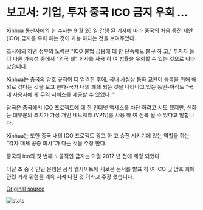 # 보고서: 기업, 투자 중국 ICO 금지 우회 ...

Xinhua 통신사에의 한 수사는 9 월 26 일 간행 된 기사에 따라 중국의 처음 동전 제안 (ICO) 금지를 우회 하는 것이 가능 하다는 것을 보여주었다.

조사에의 하면 정부의 노력은 "ICO 불법 금융에 대 한 단속에도 불구 하 고," 투자자 들이 다른 가능성 중에서 "외국 쉘" 회사를 사용 하 여 법률을 우회할 수 있는 것으로 나타났습니다.

Xinhua는 중국의 암호 규칙이 더 엄격한 후에, 국내 사실상 통화 교환이 등록을 위해 해외로 갔다는 것을 보고 한다-국가 내의 폐쇄 되는 것을 나타나고 있는 동안-아직도 "국내 사용자에 게 무역 서비스를 제공할 수 있었다 ."

당국은 중국에서 ICO 프로젝트에 대 한 인터넷 액세스를 차단 하려고 시도 했지만, 신화는 대부분의 조치가 가상 개인 네트워크 (VPN)를 사용 하 여 전복 될 수 있다고 말합니다.

Xinhua는 또한 중국 내의 ICO 프로젝트 광고 하 고 승진 시키기에 있는 역할을 하는 "각자 매체 공중 회사"가 다는 것을 주장 한다.

중국의 ico의 첫 번째 노골적인 금지는 9 월 2017 년 전에 제정 되었다.

이달 초 중국 인민 은행은 공식 웹사이트에 새로운 문서를 발표 하 여 ICO 및 암호 화폐 관련 거래 위험을 계속 지켜 나갈 것 이라고 주장 했습니다.

[Original source](https://cointelegraph.com/news/report-companies-investors-circumvent-chinese-ico-ban)

![stats](https://c.statcounter.com/11760860/0/a89fa40b/1/ "stats")